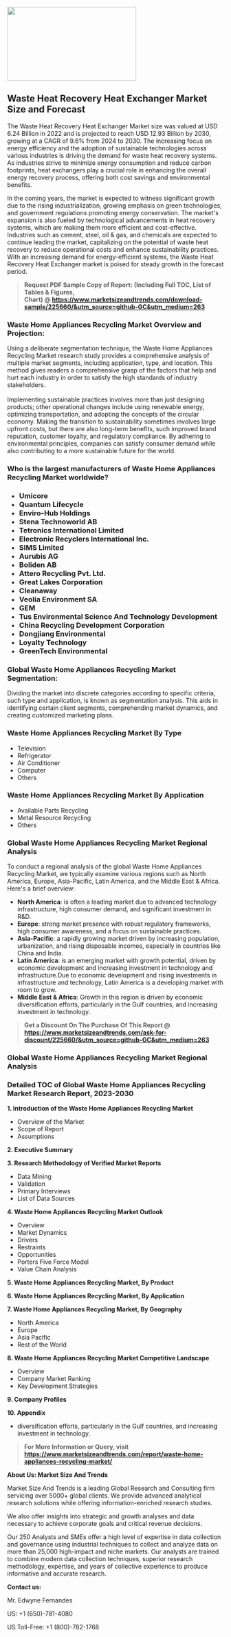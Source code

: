 <p><img class="alignnone size-medium wp-image-20088" src="https://ffe5etoiles.com/wp-content/uploads/2024/12/MST1-300x171.png" alt="" width="300" height="171" /></p><h2>Waste Heat Recovery Heat Exchanger Market Size and Forecast</h2><p>The Waste Heat Recovery Heat Exchanger Market size was valued at USD 6.24 Billion in 2022 and is projected to reach USD 12.93 Billion by 2030, growing at a CAGR of 9.6% from 2024 to 2030. The increasing focus on energy efficiency and the adoption of sustainable technologies across various industries is driving the demand for waste heat recovery systems. As industries strive to minimize energy consumption and reduce carbon footprints, heat exchangers play a crucial role in enhancing the overall energy recovery process, offering both cost savings and environmental benefits.</p><p>In the coming years, the market is expected to witness significant growth due to the rising industrialization, growing emphasis on green technologies, and government regulations promoting energy conservation. The market's expansion is also fueled by technological advancements in heat recovery systems, which are making them more efficient and cost-effective. Industries such as cement, steel, oil & gas, and chemicals are expected to continue leading the market, capitalizing on the potential of waste heat recovery to reduce operational costs and enhance sustainability practices. With an increasing demand for energy-efficient systems, the Waste Heat Recovery Heat Exchanger market is poised for steady growth in the forecast period.</p></p><blockquote id="" class=""><strong>Request PDF Sample Copy of Report: (Including Full TOC, List of Tables &amp; Figures, Chart)&nbsp;@&nbsp;<strong><a href="https://www.marketsizeandtrends.com/download-sample/225660/&utm_source=github-GC&utm_medium=263" target="_blank">https://www.marketsizeandtrends.com/download-sample/225660/&utm_source=github-GC&utm_medium=263</a></strong></strong></blockquote><h3 id="" class="">Waste Home Appliances Recycling Market&nbsp;Overview and Projection:</h3><p id="" class="">Using a deliberate segmentation technique, the Waste Home Appliances Recycling Market research study provides a comprehensive analysis of multiple market segments, including application, type, and location. This method gives readers a comprehensive grasp of the factors that help and hurt each industry in order to satisfy the high standards of industry stakeholders. <br /> <br />Implementing sustainable practices involves more than just designing products; other operational changes include using renewable energy, optimizing transportation, and adopting the concepts of the circular economy. Making the transition to sustainability sometimes involves large upfront costs, but there are also long-term benefits, such improved brand reputation, customer loyalty, and regulatory compliance. By adhering to environmental principles, companies can satisfy consumer demand while also contributing to a more sustainable future for the world.</p><h3 id="" class="">Who is the largest manufacturers of&nbsp;Waste Home Appliances Recycling Market worldwide?</h3><h3 class=""><p><ul><li>Umicore </li><li> Quantum Lifecycle </li><li> Enviro-Hub Holdings </li><li> Stena Technoworld AB </li><li> Tetronics International Limited </li><li> Electronic Recyclers International Inc. </li><li> SIMS Limited </li><li> Aurubis AG </li><li> Boliden AB </li><li> Attero Recycling Pvt. Ltd. </li><li> Great Lakes Corporation </li><li> Cleanaway </li><li> Veolia Environment SA </li><li> GEM </li><li> Tus Environmental Science And Technology Development </li><li> China Recycling Development Corporation </li><li> Dongjiang Environmental </li><li> Loyalty Technology </li><li> GreenTech Environmental</li></ul></p></h3><h3 id="" class="">Global&nbsp;Waste Home Appliances Recycling Market Segmentation:</h3><p id="" class="">Dividing the market into discrete categories according to specific criteria, such type and application, is known as segmentation analysis. This aids in identifying certain client segments, comprehending market dynamics, and creating customized marketing plans.</p><h3 id="" class="">Waste Home Appliances Recycling Market&nbsp;By Type</h3><p><p><ul><li>Television</li><li> Refrigerator</li><li> Air Conditioner</li><li> Computer</li><li> Others</p></li></ul></p></p><h3 id="" class="">Waste Home Appliances Recycling Market&nbsp;By Application</h3><p class=""><p><ul><li>Available Parts Recycling</li><li> Metal Resource Recycling</li><li> Others</li></ul></p></p><h3 id="" class="">Global Waste Home Appliances Recycling Market Regional Analysis</h3><p id="" class="">To conduct a regional analysis of the global Waste Home Appliances Recycling Market, we typically examine various regions such as North America, Europe, Asia-Pacific, Latin America, and the Middle East &amp; Africa. Here's a brief overview:</p><ul><li><strong>North America</strong>: is often a leading market due to advanced technology infrastructure, high consumer demand, and significant investment in R&amp;D.</li><li><strong>Europe</strong>: strong market presence with robust regulatory frameworks, high consumer awareness, and a focus on sustainable practices.</li><li><strong>Asia-Pacific</strong>: a rapidly growing market driven by increasing population, urbanization, and rising disposable incomes, especially in countries like China and India.</li><li><strong>Latin America</strong>: is an emerging market with growth potential, driven by economic development and increasing investment in technology and infrastructure.Due to economic development and rising investments in infrastructure and technology, Latin America is a developing market with room to grow.</li><li><strong>Middle East &amp; Africa</strong>: Growth in this region is driven by economic diversification efforts, particularly in the Gulf countries, and increasing investment in technology.</li></ul><blockquote id="" class=""><strong>Get a Discount On The Purchase Of This Report @ <strong><a href="https://www.marketsizeandtrends.com/ask-for-discount/225660/&utm_source=github-GC&utm_medium=263" target="_blank">https://www.marketsizeandtrends.com/ask-for-discount/225660/&utm_source=github-GC&utm_medium=263</a></strong></strong></blockquote><h3 id="" class="">Global Waste Home Appliances Recycling Market Regional Analysis</h3><h3 id="" class="">Detailed TOC of Global Waste Home Appliances Recycling Market Research Report, 2023-2030</h3><p id="" class=""><strong>1. Introduction of the Waste Home Appliances Recycling Market</strong></p><ul><li>Overview of the Market</li><li>Scope of Report</li><li>Assumptions</li></ul><p id="" class=""><strong>2. Executive Summary</strong></p><p id="" class=""><strong>3. Research Methodology of Verified Market Reports</strong></p><ul><li>Data Mining</li><li>Validation</li><li>Primary Interviews</li><li>List of Data Sources</li></ul><p id="" class=""><strong>4. Waste Home Appliances Recycling Market Outlook</strong></p><ul><li>Overview</li><li>Market Dynamics</li><li>Drivers</li><li>Restraints</li><li>Opportunities</li><li>Porters Five Force Model</li><li>Value Chain Analysis</li></ul><p id="" class=""><strong>5. Waste Home Appliances Recycling Market, By Product</strong></p><p id="" class=""><strong>6. Waste Home Appliances Recycling Market, By Application</strong></p><p id="" class=""><strong>7. Waste Home Appliances Recycling Market, By Geography</strong></p><ul><li>North America</li><li>Europe</li><li>Asia Pacific</li><li>Rest of the World</li></ul><p id="" class=""><strong>8. Waste Home Appliances Recycling Market Competitive Landscape</strong></p><ul><li>Overview</li><li>Company Market Ranking</li><li>Key Development Strategies</li></ul><p id="" class=""><strong>9. Company Profiles</strong></p><p id="" class=""><strong>10. Appendix</strong></p><ul><li>diversification efforts, particularly in the Gulf countries, and increasing investment in technology.</li></ul><blockquote id="" class=""><strong>For More Information or Query, visit <strong><strong><a href="https://www.marketsizeandtrends.com/report/waste-home-appliances-recycling-market/" target="_blank">https://www.marketsizeandtrends.com/report/waste-home-appliances-recycling-market/</a></strong></strong></strong></blockquote><p id="" class=""><strong>About Us: Market Size And Trends</strong></p><p id="" class="">Market Size And Trends is a leading Global Research and Consulting firm servicing over 5000+ global clients. We provide advanced analytical research solutions while offering information-enriched research studies.</p><p id="" class="">We also offer insights into strategic and growth analyses and data necessary to achieve corporate goals and critical revenue decisions.</p><p id="" class="">Our 250 Analysts and SMEs offer a high level of expertise in data collection and governance using industrial techniques to collect and analyze data on more than 25,000 high-impact and niche markets. Our analysts are trained to combine modern data collection techniques, superior research methodology, expertise, and years of collective experience to produce informative and accurate research.</p><p id="" class=""><strong>Contact us:</strong></p><p id="" class="">Mr. Edwyne Fernandes</p><p id="" class="">US: +1 (650)-781-4080</p><p id="" class="">US Toll-Free: +1 (800)-782-1768</p>
